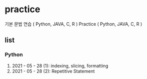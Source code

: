 # practice
기본 문법 연습  ( Python, JAVA, C, R )
Practice ( Python, JAVA, C, R )

## list
### Python
01. 2021 - 05 - 28 (1): indexing, slicing, formatting
02. 2021 - 05 - 28 (2): Repetitive Statement